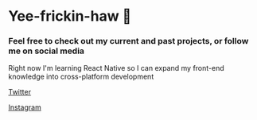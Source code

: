 # **Yee**-frickin-**haw** 🤠

### Feel free to check out my current and past projects, or follow me on social media

Right now I'm learning React Native so I can expand my front-end knowledge into cross-platform development

[Twitter](https://twitter.com/bradyvossler)

[Instagram](https://www.instagram.com/vossler_br)

<!--
**vosslerbr/vosslerbr** is a ✨ _special_ ✨ repository because its `README.md` (this file) appears on your GitHub profile.

Here are some ideas to get you started:

- 🔭 I’m currently working on ...
- 🌱 I’m currently learning ...
- 👯 I’m looking to collaborate on ...
- 🤔 I’m looking for help with ...
- 💬 Ask me about ...
- 📫 How to reach me: ...
- 😄 Pronouns: ...
- ⚡ Fun fact: ...
-->
